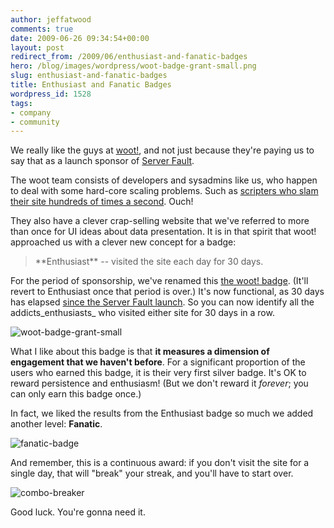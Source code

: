 ```yaml
---
author: jeffatwood
comments: true
date: 2009-06-26 09:34:54+00:00
layout: post
redirect_from: /2009/06/enthusiast-and-fanatic-badges
hero: /blog/images/wordpress/woot-badge-grant-small.png
slug: enthusiast-and-fanatic-badges
title: Enthusiast and Fanatic Badges
wordpress_id: 1528
tags:
- company
- community
---
```



We really like the guys at [woot!](http://www.woot.com/), and not just because they're paying us to say that as a launch sponsor of [Server Fault](http://serverfault.com/).



The woot team consists of developers and sysadmins like us, who happen to deal with some hard-core scaling problems. Such as [scripters who slam their site hundreds of times a second](http://stackoverflow.com/questions/450835/how-do-you-stop-scripters-from-slamming-your-website-hundreds-of-times-a-second). Ouch! 



They also have a clever crap-selling website that we've referred to more than once for UI ideas about data presentation. It is in that spirit that woot! approached us with a clever new concept for a badge:





<blockquote>
**Enthusiast** -- visited the site each day for 30 days.
</blockquote>





For the period of sponsorship, we've renamed this [the woot! badge](http://serverfault.com/badges/66/woot-enthusiast). (It'll revert to Enthusiast once that period is over.) It's now functional, as 30 days has elapsed [since the Server Fault launch](http://blog.stackoverflow.com/2009/05/server-fault-public-beta-launches/). So you can now identify all the addicts_enthusiasts_ who visited either site for 30 days in a row. 



![woot-badge-grant-small](/blog/images/wordpress/woot-badge-grant-small.png)



What I like about this badge is that **it measures a dimension of engagement that we haven't before**. For a significant proportion of the users who earned this badge, it is their very first silver badge. It's OK to reward persistence and enthusiasm! (But we don't reward it _forever_; you can only earn this badge once.)



In fact, we liked the results from the Enthusiast badge so much we added another level: **Fanatic**.



![fanatic-badge](/blog/images/wordpress/fanatic-badge.png)



And remember, this is a continuous award: if you don't visit the site for a single day, that will "break" your streak, and you'll have to start over.



![combo-breaker](/blog/images/wordpress/combo-breaker.png)



Good luck. You're gonna need it.

